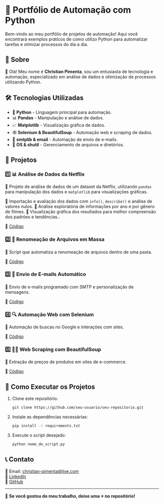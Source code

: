 # 🚀 Portfólio de Automação com Python

Bem-vindo ao meu portfólio de projetos de automação! Aqui você encontrará exemplos práticos de como utilizo Python para automatizar tarefas e otimizar processos do dia a dia.

## 📌 Sobre

👋 Olá! Meu nome é **Christian Pimenta**, sou um entusiasta de tecnologia e automação, especializado em análise de dados e otimização de processos utilizando Python.

## 🛠️ Tecnologias Utilizadas

- 🐍 **Python** - Linguagem principal para automação.
- 📊 **Pandas** - Manipulação e análise de dados.
- 📈 **Matplotlib** - Visualização gráfica de dados.
- 🕸️ **Selenium & BeautifulSoup** - Automação web e scraping de dados.
- 📩 **smtplib & email** - Automação de envio de e-mails.
- 📂 **OS & shutil** - Gerenciamento de arquivos e diretórios.

## 📂 Projetos

### 1️⃣ **📊 Análise de Dados da Netflix**
📌 Projeto de análise de dados de um dataset da Netflix, utilizando `pandas` para manipulação dos dados e `matplotlib` para visualizações gráficas.

🔹 Importação e avaliação dos dados com `info()`, `describe()` e análise de valores nulos.
🔹 Análise exploratória de informações por ano e por gênero de filmes.
🔹 Visualização gráfica dos resultados para melhor compreensão dos padrões e tendências..

🔗 [Código](./analise_netflix.py)

### 2️⃣ **🔄 Renomeação de Arquivos em Massa**
📌 Script que automatiza a renomeação de arquivos dentro de uma pasta.

🔗 [Código](./renomear_arquivos.py)

### 3️⃣ **📧 Envio de E-mails Automático**
📌 Envio de e-mails programado com SMTP e personalização de mensagens.

🔗 [Código](./enviar_email.py)

### 4️⃣ **🔍 Automação Web com Selenium**
📌 Automação de buscas no Google e interações com sites.

🔗 [Código](./busca_google.py)

### 5️⃣ **🕵️‍♂️ Web Scraping com BeautifulSoup**
📌 Extração de preços de produtos em sites de e-commerce.

🔗 [Código](./extrair_precos.py)

## 📖 Como Executar os Projetos

1. Clone este repositório:
   ```bash
   git clone https://github.com/seu-usuario/seu-repositorio.git
   ```
2. Instale as dependências necessárias:
   ```bash
   pip install -r requirements.txt
   ```
3. Execute o script desejado:
   ```bash
   python nome_do_script.py
   ```

## 📞 Contato

📩 Email: christian-pimenta@live.com  
🔗 [LinkedIn](https://www.linkedin.com/in/christian-pimenta/)  
🐍 [GitHub](https://github.com/Christian311091)

---

📢 **Se você gostou do meu trabalho, deixe uma ⭐ no repositório!**

